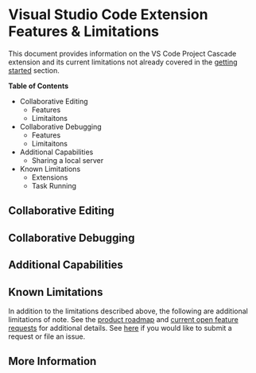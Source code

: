 # Visual Studio Code Extension Features & Limitations

This document provides information on the VS Code Project Cascade extension and its current limitations not already covered in the [getting started](getting-started.md) section.

**Table of Contents**
- Collaborative Editing
    - Features
    - Limitaitons
- Collaborative Debugging
    - Features
    - Limitaitons
- Additional Capabilities
    - Sharing a local server
- Known Limitations
    - Extensions
    - Task Running

## Collaborative Editing

## Collaborative Debugging

## Additional Capabilities

## Known Limitations

In addition to the limitations described above, the following are additional limitations of note.  See the [product roadmap](roadmap.md) and [current open feature requests](https://github.com/Microsoft/project-cascade/issues?q=is%3Aopen+is%3Aissue+label%3Afeature-request+sort%3Areactions-%2B1-desc) for additional details. See [here](../CONTRIBUTING.md) if you would like to submit a request or file an issue.

## More Information


